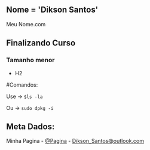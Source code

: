 ## Nome = 'Dikson Santos'

Meu Nome.com

## Finalizando Curso 

### Tamanho menor 

- H2 

#Comandos:

Use -> `$ls -la`

Ou -> `sudo dpkg -i`

## Meta Dados:

Minha Pagina - [@Pagina](https://diksonsantos.github.io/#index.html#resume) - Dikson_Santos@outlook.com





